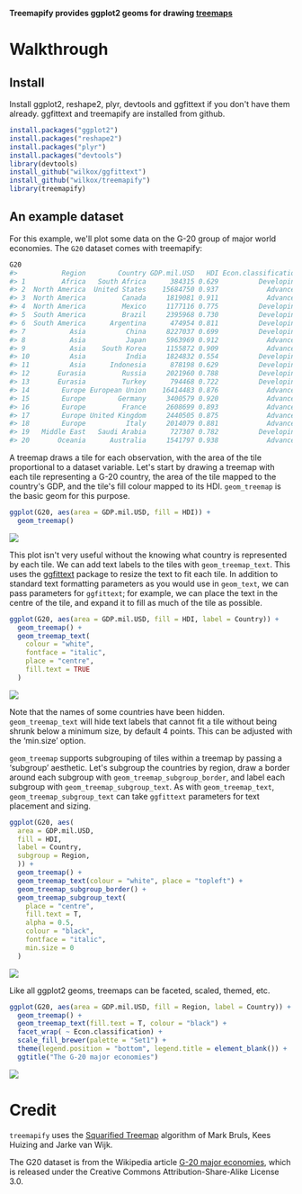 **Treemapify provides ggplot2 geoms for drawing [treemaps](http://en.wikipedia.org/wiki/Treemap)**

# Walkthrough

## Install

Install ggplot2, reshape2, plyr, devtools and ggfittext if you don't have them
already. ggfittext and treemapify are installed from github.

``` r
install.packages("ggplot2")
install.packages("reshape2")
install.packages("plyr")
install.packages("devtools")
library(devtools)
install_github("wilkox/ggfittext")
install_github("wilkox/treemapify")
library(treemapify)
```

## An example dataset

For this example, we'll plot some data on the G-20 group of major world
economies. The `G20` dataset comes with treemapify:

``` r
G20
#>           Region        Country GDP.mil.USD   HDI Econ.classification
#> 1         Africa   South Africa      384315 0.629          Developing
#> 2  North America  United States    15684750 0.937            Advanced
#> 3  North America         Canada     1819081 0.911            Advanced
#> 4  North America         Mexico     1177116 0.775          Developing
#> 5  South America         Brazil     2395968 0.730          Developing
#> 6  South America      Argentina      474954 0.811          Developing
#> 7           Asia          China     8227037 0.699          Developing
#> 8           Asia          Japan     5963969 0.912            Advanced
#> 9           Asia    South Korea     1155872 0.909            Advanced
#> 10          Asia          India     1824832 0.554          Developing
#> 11          Asia      Indonesia      878198 0.629          Developing
#> 12       Eurasia         Russia     2021960 0.788          Developing
#> 13       Eurasia         Turkey      794468 0.722          Developing
#> 14        Europe European Union    16414483 0.876            Advanced
#> 15        Europe        Germany     3400579 0.920            Advanced
#> 16        Europe         France     2608699 0.893            Advanced
#> 17        Europe United Kingdom     2440505 0.875            Advanced
#> 18        Europe          Italy     2014079 0.881            Advanced
#> 19   Middle East   Saudi Arabia      727307 0.782          Developing
#> 20       Oceania      Australia     1541797 0.938            Advanced
```

A treemap draws a tile for each observation, with the area of the tile
proportional to a dataset variable. Let's start by drawing a treemap with each
tile representing a G-20 country, the area of the tile mapped to the country's
GDP, and the tile's fill colour mapped to its HDI. `geom_treemap` is the basic
geom for this purpose.

``` r
ggplot(G20, aes(area = GDP.mil.USD, fill = HDI)) +
  geom_treemap()
```

![](examples/geom_treemap.png)

This plot isn't very useful without the knowing what country is represented by
each tile. We can add text labels to the tiles with `geom_treemap_text`. This
uses the [ggfittext](https://github/wilkox/ggfittext) package to resize the text
to fit each tile. In addition to standard text formatting parameters as you
would use in `geom_text`, we can pass parameters for `ggfittext`; for example,
we can place the text in the centre of the tile, and expand it to fill as much
of the tile as possible.

``` r
ggplot(G20, aes(area = GDP.mil.USD, fill = HDI, label = Country)) +
  geom_treemap() +
  geom_treemap_text(
    colour = "white",
    fontface = "italic",
    place = "centre",
    fill.text = TRUE
  )
```

![](examples/geom_treemap_text.png)

Note that the names of some countries have been hidden. `geom_treemap_text` will
hide text labels that cannot fit a tile without being shrunk below a minimum
size, by default 4 points. This can be adjusted with the ‘min.size’ option.

`geom_treemap` supports subgrouping of tiles within a treemap by passing a
‘subgroup’ aesthetic. Let's subgroup the countries by region, draw a border
around each subgroup with `geom_treemap_subgroup_border`, and label each
subgroup with `geom_treemap_subgroup_text`. As with `geom_treemap_text`,
`geom_treemap_subgroup_text` can take `ggfittext` parameters for text placement
and sizing.

``` r
ggplot(G20, aes(
  area = GDP.mil.USD,
  fill = HDI,
  label = Country,
  subgroup = Region,
  )) +
  geom_treemap() +
  geom_treemap_text(colour = "white", place = "topleft") +
  geom_treemap_subgroup_border() +
  geom_treemap_subgroup_text(
    place = "centre",
    fill.text = T,
    alpha = 0.5,
    colour = "black",
    fontface = "italic",
    min.size = 0
  )
```

![](examples/grouped.png)

Like all ggplot2 geoms, treemaps can be faceted, scaled, themed, etc.

``` r
ggplot(G20, aes(area = GDP.mil.USD, fill = Region, label = Country)) +
  geom_treemap() +
  geom_treemap_text(fill.text = T, colour = "black") +
  facet_wrap( ~ Econ.classification) +
  scale_fill_brewer(palette = "Set1") +
  theme(legend.position = "bottom", legend.title = element_blank()) +
  ggtitle("The G-20 major economies")
```

![](examples/ggplot.png)

# Credit

`treemapify` uses the [Squarified Treemap](http://citeseerx.ist.psu.edu/viewdoc/summary?doi=10.1.1.36.6685) algorithm of Mark Bruls, Kees Huizing and Jarke van Wijk.

The G20 dataset is from the Wikipedia article [G-20 major economies](http://en.wikipedia.org/wiki/G-20_major_economies), which is released under the Creative Commons Attribution-Share-Alike License 3.0.
